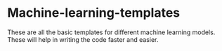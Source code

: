 # Machine-learning-templates
These are all the basic templates for different machine learning models. These will help in writing the code faster and easier.
